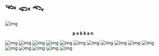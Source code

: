 <h1>𓆝 𓆟 𓆞</h1>
<body>
<img src="https://files.catbox.moe/zl18o6.png" alt="img">
<p align="center"><b>p o k k a n</b></p>
<div>
<img src="https://files.catbox.moe/fb83ze.png" alt="img">
<img src="https://files.catbox.moe/hx3ho9.gif" alt="img">
<img src="https://files.catbox.moe/p3w0oa.gif" alt="img">
<img src="https://files.catbox.moe/dtrhc9.gif" alt="img">
<img src="https://files.catbox.moe/wj4jxu.png" alt="img">
<img src="https://files.catbox.moe/gnjzps.gif" alt="img">
<img src="https://files.catbox.moe/lcbdzy.gif" alt="img">
<img src="https://files.catbox.moe/8ixg4m.png" alt="img">
<img src="https://files.catbox.moe/zzjdyi.webp" alt="img">
<img src="https://files.catbox.moe/ajj98t.png" alt="img">
<img src="https://files.catbox.moe/y1b0cf.png" alt="img">
<img src="https://files.catbox.moe/57wyue.png" alt="img">
<img src="https://files.catbox.moe/f69grn.png" alt="img">
<img src="https://files.catbox.moe/oeoawc.gif" alt="img">
<img src="https://files.catbox.moe/bhrxad.gif" alt="img">
<img src="https://files.catbox.moe/9ysiaf.png" alt="img">
</div>
</body>










